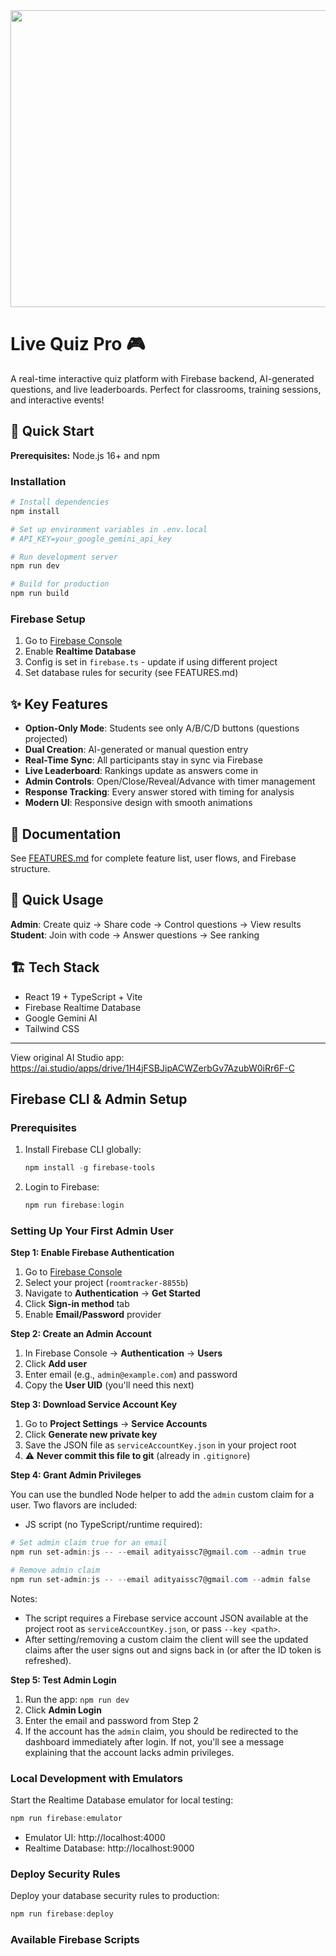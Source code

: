 <div align="center">
<img width="1200" height="475" alt="GHBanner" src="https://github.com/user-attachments/assets/0aa67016-6eaf-458a-adb2-6e31a0763ed6" />
</div>

# Live Quiz Pro 🎮

A real-time interactive quiz platform with Firebase backend, AI-generated questions, and live leaderboards. Perfect for classrooms, training sessions, and interactive events!

## 🚀 Quick Start

**Prerequisites:** Node.js 16+ and npm

### Installation

```powershell
# Install dependencies
npm install

# Set up environment variables in .env.local
# API_KEY=your_google_gemini_api_key

# Run development server
npm run dev

# Build for production
npm run build
```

### Firebase Setup

1. Go to [Firebase Console](https://console.firebase.google.com/)
2. Enable **Realtime Database** 
3. Config is set in `firebase.ts` - update if using different project
4. Set database rules for security (see FEATURES.md)

## ✨ Key Features

- **Option-Only Mode**: Students see only A/B/C/D buttons (questions projected)
- **Dual Creation**: AI-generated or manual question entry
- **Real-Time Sync**: All participants stay in sync via Firebase
- **Live Leaderboard**: Rankings update as answers come in
- **Admin Controls**: Open/Close/Reveal/Advance with timer management
- **Response Tracking**: Every answer stored with timing for analysis
- **Modern UI**: Responsive design with smooth animations

## 📖 Documentation

See [FEATURES.md](./FEATURES.md) for complete feature list, user flows, and Firebase structure.

## 🎯 Quick Usage

**Admin**: Create quiz → Share code → Control questions → View results  
**Student**: Join with code → Answer questions → See ranking

## 🏗️ Tech Stack

- React 19 + TypeScript + Vite
- Firebase Realtime Database
- Google Gemini AI
- Tailwind CSS

---

View original AI Studio app: https://ai.studio/apps/drive/1H4jFSBJipACWZerbGv7AzubW0iRr6F-C

## Firebase CLI & Admin Setup

### Prerequisites
1. Install Firebase CLI globally:
   ```powershell
   npm install -g firebase-tools
   ```

2. Login to Firebase:
   ```powershell
   npm run firebase:login
   ```

### Setting Up Your First Admin User

**Step 1: Enable Firebase Authentication**
1. Go to [Firebase Console](https://console.firebase.google.com/)
2. Select your project (`roomtracker-8855b`)
3. Navigate to **Authentication** → **Get Started**
4. Click **Sign-in method** tab
5. Enable **Email/Password** provider

**Step 2: Create an Admin Account**
1. In Firebase Console → **Authentication** → **Users**
2. Click **Add user**
3. Enter email (e.g., `admin@example.com`) and password
4. Copy the **User UID** (you'll need this next)

**Step 3: Download Service Account Key**
1. Go to **Project Settings** → **Service Accounts**
2. Click **Generate new private key**
3. Save the JSON file as `serviceAccountKey.json` in your project root
4. ⚠️ **Never commit this file to git** (already in `.gitignore`)

**Step 4: Grant Admin Privileges**

You can use the bundled Node helper to add the `admin` custom claim for a user. Two flavors are included:

- JS script (no TypeScript/runtime required):

```powershell
# Set admin claim true for an email
npm run set-admin:js -- --email adityaissc7@gmail.com --admin true

# Remove admin claim
npm run set-admin:js -- --email adityaissc7@gmail.com --admin false
```

Notes:
- The script requires a Firebase service account JSON available at the project root as `serviceAccountKey.json`, or pass `--key <path>`.
- After setting/removing a custom claim the client will see the updated claims after the user signs out and signs back in (or after the ID token is refreshed).

**Step 5: Test Admin Login**
1. Run the app: `npm run dev`
2. Click **Admin Login**
3. Enter the email and password from Step 2
4. If the account has the `admin` claim, you should be redirected to the dashboard immediately after login. If not, you'll see a message explaining that the account lacks admin privileges.

### Local Development with Emulators

Start the Realtime Database emulator for local testing:
```powershell
npm run firebase:emulator
```
- Emulator UI: http://localhost:4000
- Realtime Database: http://localhost:9000

### Deploy Security Rules

Deploy your database security rules to production:
```powershell
npm run firebase:deploy
```

### Available Firebase Scripts